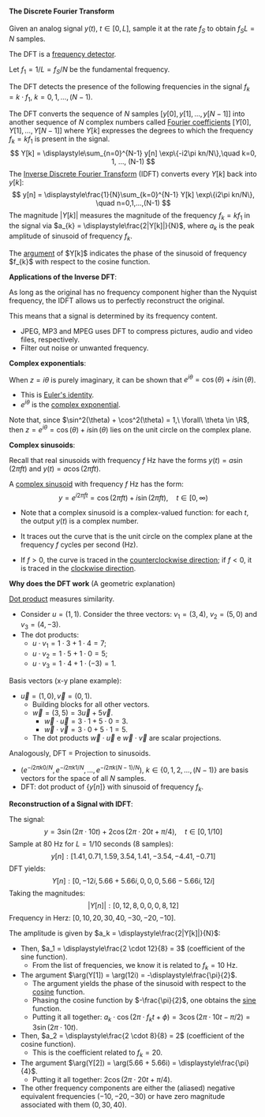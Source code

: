 #### The Discrete Fourier Transform

Given an analog signal $y(t),\ t \in [0,L]$, sample it at the rate $f_{S}$ to obtain $f_{S}L = N$ samples.

The DFT is a <u>frequency detector</u>.

Let $f_{1} = 1/L = f_{S}/N$ be the fundamental frequency.

The DFT detects the presence of the following frequencies in the signal $f_{k} = k\cdot f_{1},\ k = 0, 1, ..., (N-1)$.

The DFT converts the sequence of $N$ samples $\big[ y[0], y[1], ..., y[N-1] \big]$ into another sequence of $N$ complex numbers called <u>Fourier coefficients</u> $\big[ Y[0], Y[1], ...,  Y[N-1] \big]$ where $Y[k]$ expresses the degrees to which the frequency $f_{k} = kf_{1}$ is present in the signal.
$$
Y[k] = \displaystyle\sum_{n=0}^{N-1} y[n] \exp\{-i2\pi kn/N\},\quad k=0, 1, ..., (N-1)
$$
The <u>Inverse Discrete Fourier Transform</u> (IDFT) converts every $Y[k]$ back into $y[k]$:
$$
y[n] = \displaystyle\frac{1}{N}\sum_{k=0}^{N-1} Y[k] \exp\{i2\pi kn/N\}, \quad n=0,1,...,(N-1)
$$
The magnitude $|Y[k]|$ measures the magnitude of the frequency $f_{k} = k f_{1}$ in the signal via $a_{k} = \displaystyle\frac{2|Y[k]|}{N}$, where $a_{k}$ is the peak amplitude of sinusoid of frequency $f_{k}$.

The [argument](https://en.wikipedia.org/wiki/Argument_(complex_analysis)) of $Y[k]$ indicates the phase of the sinusoid of frequency $f_{k}$ with respect to the cosine function.

**Applications of the Inverse DFT**:

As long as the original has no frequency component higher than the Nyquist frequency, the IDFT allows us to perfectly reconstruct the original.

This means that a signal is determined by its frequency content.

- JPEG, MP3 and MPEG uses DFT to compress pictures, audio and video files, respectively.
- Filter out noise or unwanted frequency.

**Complex exponentials**:

When $z = i\theta$ is purely imaginary, it can be shown that $e^{i\theta} = \cos(\theta) + i\sin(\theta)$.

- This is <u>Euler's identity</u>.
- $e^{i\theta}$ is the <u>complex exponential</u>.

Note that, since $\sin^2(\theta) + \cos^2(\theta) = 1,\ \forall\ \theta \in \R$, then $z=e^{i\theta} = \cos(\theta) + i\sin(\theta)$ lies on the unit circle on the complex plane.

**Complex sinusoids**:

Recall that real sinusoids with frequency $f \textrm{ Hz}$ have the forms $y(t) = a\sin(2\pi ft)$ and $y(t) = a\cos(2\pi ft)$.

A <u>complex sinusoid</u> with frequency $f \textrm{ Hz}$ has the form:
$$
y = e^{i2\pi ft} = \cos(2\pi ft) + i \sin(2\pi ft), \quad t \in [0,\infty)
$$

- Note that a complex sinusoid is a complex-valued function: for each $t$, the output $y(t)$ is a complex number.

- It traces out the curve that is the unit circle on the complex plane at the frequency $f$ cycles per second ($\textrm{Hz}$).

- If $f > 0$, the curve is traced in the <u>counterclockwise direction</u>; if $f < 0$, it is traced in the <u>clockwise direction</u>.

**Why does the DFT work** (A geometric explanation)

[Dot product](https://en.wikipedia.org/wiki/Dot_product) measures similarity.

- Consider $u = (1,1)$. Consider the three vectors: $v_1 = (3,4)$, $v_2 = (5,0)$ and $v_3 = (4,-3)$.
- The dot products:
  - $u\cdot v_1 = 1\cdot 3 + 1\cdot 4 = 7$;
  - $u\cdot v_2 = 1\cdot 5 + 1\cdot 0 = 5$;
  - $u\cdot v_3 = 1\cdot 4 + 1\cdot (-3) = 1$.

Basis vectors (x-y plane example):

- $\vec{u} = (1,0), \vec{v} = (0,1)$.
  - Building blocks for all other vectors.
  - $\vec{w} = (3,5) = 3\vec{u} + 5\vec{v}$.
    - $\vec{w} \cdot \vec{u} = 3 \cdot 1 + 5 \cdot 0 = 3$.
    - $\vec{w} \cdot \vec{v} = 3 \cdot 0 + 5 \cdot 1 = 5$.
  - The dot products $\vec{w} \cdot \vec{u}$ e $\vec{w} \cdot \vec{v}$ are scalar projections.

Analogously, DFT = Projection to sinusoids.

- $(e^{-i2\pi k 0/N},e^{-i2\pi k 1/N},...,e^{-i2\pi k (N-1)/N}),\ k \in \{0,1,2,...,(N-1)\}$ are basis vectors for the space of all $N$ samples.
- DFT: dot product of $\{y[n]\}$ with sinusoid of frequency $f_{k}$.

**Reconstruction of a Signal with IDFT**:

The signal:
$$
y = 3\sin(2\pi \cdot 10t) + 2\cos(2\pi\cdot 20t + \pi/4), \quad t \in [0, 1/10]
$$
Sample at $80 \textrm{ Hz}$ for $L = 1/10$ seconds ($8$ samples):
$$
y[n] : [ 1.41, 0.71, 1.59, 3.54, 1.41, -3.54, -4.41, -0.71 ]
$$
DFT yields:
$$
Y[n]: [ 0, -12i, 5.66 + 5.66i, 0, 0, 0, 5.66-5.66i, 12i ]
$$
Taking the magnitudes:
$$
|Y[n]| : [ 0, 12, 8, 0, 0, 0, 8, 12 ]
$$
Frequency in Herz: $[ 0, 10, 20, 30, 40, -30, -20, -10]$.

The amplitude is given by $a_k = \displaystyle\frac{2|Y[k]|}{N}$:

- Then, $a_1 = \displaystyle\frac{2 \cdot 12}{8} = 3$ (coefficient of the sine function).
  - From the list of frequencies, we know it is related to $f_k = 10\textrm{ Hz}$.
- The argument $\arg(Y[1]) = \arg(12i) = -\displaystyle\frac{\pi}{2}$.
  - The argument yields the phase of the sinusoid with respect to the <u>cosine</u> function.
  - Phasing the cosine function by $-\frac{\pi}{2}$, one obtains the <u>sine</u> function.
  - Putting it all together: $a_k \cdot \cos(2\pi \cdot f_k t + \phi) = 3\cos(2\pi\cdot10t -\pi/2) = 3\sin(2\pi\cdot 10t)$.
- Then, $a_2 = \displaystyle\frac{2 \cdot 8}{8} = 2$ (coefficient of the cosine function).
  - This is the coefficient related to $f_k = 20$.
- The argument $\arg(Y[2]) = \arg(5.66 + 5.66i) = \displaystyle\frac{\pi}{4}$.
  - Putting it all together: $2\cos(2\pi\cdot 20t + \pi/4)$.
- The other frequency components are either the (aliased) negative equivalent frequencies ($-10, -20, -30$) or have zero magnitude associated with them ($0, 30, 40$).

